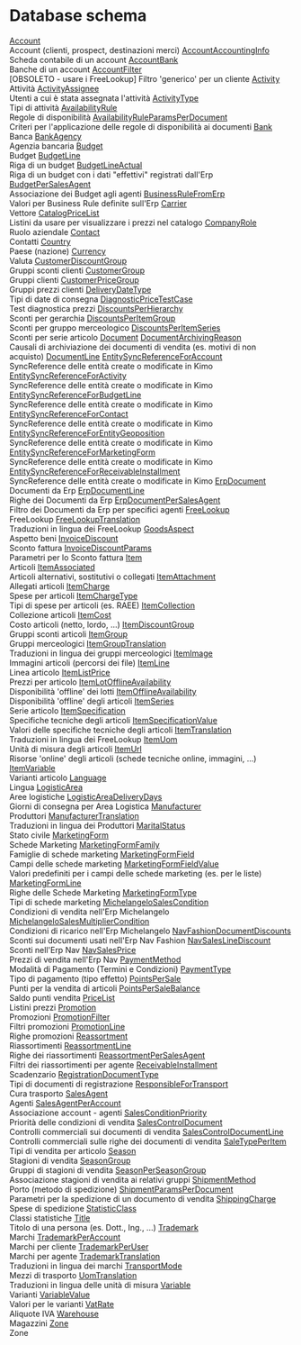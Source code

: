 # Database schema

[Account](./account.md)	 
Account (clienti, prospect, destinazioni merci)
[AccountAccountingInfo](./accountaccountinginfo.md)	 
Scheda contabile di un account
[AccountBank](./accountbank.md)	 
Banche di un account
[AccountFilter](./accountfilter.md)	 
[OBSOLETO - usare i FreeLookup] Filtro 'generico' per un cliente
[Activity](./activity.md)	 
Attività
[ActivityAssignee](./activityassignee.md)	 
Utenti a cui è stata assegnata l'attività
[ActivityType](./activitytype.md)	 
Tipi di attività
[AvailabilityRule](./availabilityrule.md)	 
Regole di disponibilità
[AvailabilityRuleParamsPerDocument](./availabilityruleparamsperdocument.md)	 
Criteri per l'applicazione delle regole di disponibilità ai documenti
[Bank](./bank.md)	 
Banca
[BankAgency](./bankagency.md)	 
Agenzia bancaria
[Budget](./budget.md)	 
Budget
[BudgetLine](./budgetline.md)	 
Riga di un budget
[BudgetLineActual](./budgetlineactual.md)	 
Riga di un budget con i dati "effettivi" registrati dall'Erp
[BudgetPerSalesAgent](./budgetpersalesagent.md)	 
Associazione dei Budget agli agenti
[BusinessRuleFromErp](./businessrulefromerp.md)	 
Valori per Business Rule definite sull'Erp
[Carrier](./carrier.md)	 
Vettore
[CatalogPriceList](./catalogpricelist.md)	 
Listini da usare per visualizzare i prezzi nel catalogo
[CompanyRole](./companyrole.md)	 
Ruolo aziendale
[Contact](./contact.md)	 
Contatti
[Country](./country.md)	 
Paese (nazione)
[Currency](./currency.md)	 
Valuta
[CustomerDiscountGroup](./customerdiscountgroup.md)	 
Gruppi sconti clienti
[CustomerGroup](./customergroup.md)	 
Gruppi clienti
[CustomerPriceGroup](./customerpricegroup.md)	 
Gruppi prezzi clienti
[DeliveryDateType](./deliverydatetype.md)	 
Tipi di date di consegna
[DiagnosticPriceTestCase](./diagnosticpricetestcase.md)	 
Test diagnostica prezzi
[DiscountsPerHierarchy](./discountsperhierarchy.md)	 
Sconti per gerarchia
[DiscountsPerItemGroup](./discountsperitemgroup.md)	 
Sconti per gruppo merceologico
[DiscountsPerItemSeries](./discountsperitemseries.md)	 
Sconti per serie articolo
[Document](./document.md)
[DocumentArchivingReason](./documentarchivingreason.md)	 
Causali di archiviazione dei documenti di vendita (es. motivi di non acquisto)
[DocumentLine](./documentline.md)
[EntitySyncReferenceForAccount](./entitysyncreferenceforaccount.md)	 
SyncReference delle entità create o modificate in Kimo
[EntitySyncReferenceForActivity](./entitysyncreferenceforactivity.md)	 
SyncReference delle entità create o modificate in Kimo
[EntitySyncReferenceForBudgetLine](./entitysyncreferenceforbudgetline.md)	 
SyncReference delle entità create o modificate in Kimo
[EntitySyncReferenceForContact](./entitysyncreferenceforcontact.md)	 
SyncReference delle entità create o modificate in Kimo
[EntitySyncReferenceForEntityGeoposition](./entitysyncreferenceforentitygeoposition.md)	 
SyncReference delle entità create o modificate in Kimo
[EntitySyncReferenceForMarketingForm](./entitysyncreferenceformarketingform.md)	 
SyncReference delle entità create o modificate in Kimo
[EntitySyncReferenceForReceivableInstallment](./entitysyncreferenceforreceivableinstallment.md)	 
SyncReference delle entità create o modificate in Kimo
[ErpDocument](./erpdocument.md)	 
Documenti da Erp
[ErpDocumentLine](./erpdocumentline.md)	 
Righe dei Documenti da Erp
[ErpDocumentPerSalesAgent](./erpdocumentpersalesagent.md)	 
Filtro dei Documenti da Erp per specifici agenti
[FreeLookup](./freelookup.md)	 
FreeLookup
[FreeLookupTranslation](./freelookuptranslation.md)	 
Traduzioni in lingua dei FreeLookup
[GoodsAspect](./goodsaspect.md)	 
Aspetto beni
[InvoiceDiscount](./invoicediscount.md)	 
Sconto fattura
[InvoiceDiscountParams](./invoicediscountparams.md)	 
Parametri per lo Sconto fattura
[Item](./item.md)	 
Articoli
[ItemAssociated](./itemassociated.md)	 
Articoli alternativi, sostitutivi o collegati
[ItemAttachment](./itemattachment.md)	 
Allegati articoli
[ItemCharge](./itemcharge.md)	 
Spese per articoli
[ItemChargeType](./itemchargetype.md)	 
Tipi di spese per articoli (es. RAEE)
[ItemCollection](./itemcollection.md)	 
Collezione articoli
[ItemCost](./itemcost.md)	 
Costo articoli (netto, lordo, ...)
[ItemDiscountGroup](./itemdiscountgroup.md)	 
Gruppi sconti articoli
[ItemGroup](./itemgroup.md)	 
Gruppi merceologici
[ItemGroupTranslation](./itemgrouptranslation.md)	 
Traduzioni in lingua dei gruppi merceologici
[ItemImage](./itemimage.md)	 
Immagini articoli (percorsi dei file)
[ItemLine](./itemline.md)	 
Linea articolo
[ItemListPrice](./itemlistprice.md)	 
Prezzi per articolo
[ItemLotOfflineAvailability](./itemlotofflineavailability.md)	 
Disponibilità 'offline' dei lotti
[ItemOfflineAvailability](./itemofflineavailability.md)	 
Disponibilità 'offline' degli articoli
[ItemSeries](./itemseries.md)	 
Serie articolo
[ItemSpecification](./itemspecification.md)	 
Specifiche tecniche degli articoli
[ItemSpecificationValue](./itemspecificationvalue.md)	 
Valori delle specifiche tecniche degli articoli
[ItemTranslation](./itemtranslation.md)	 
Traduzioni in lingua dei FreeLookup
[ItemUom](./itemuom.md)	 
Unità di misura degli articoli
[ItemUrl](./itemurl.md)	 
Risorse 'online' degli articoli (schede tecniche online, immagini, ...)
[ItemVariable](./itemvariable.md)	 
Varianti articolo
[Language](./language.md)	 
Lingua
[LogisticArea](./logisticarea.md)	 
Aree logistiche
[LogisticAreaDeliveryDays](./logisticareadeliverydays.md)	 
Giorni di consegna per Area Logistica
[Manufacturer](./manufacturer.md)	 
Produttori
[ManufacturerTranslation](./manufacturertranslation.md)	 
Traduzioni in lingua dei Produttori
[MaritalStatus](./maritalstatus.md)	 
Stato civile
[MarketingForm](./marketingform.md)	 
Schede Marketing
[MarketingFormFamily](./marketingformfamily.md)	 
Famiglie di schede marketing
[MarketingFormField](./marketingformfield.md)	 
Campi delle schede marketing
[MarketingFormFieldValue](./marketingformfieldvalue.md)	 
Valori predefiniti per i campi delle schede marketing (es. per le liste)
[MarketingFormLine](./marketingformline.md)	 
Righe delle Schede Marketing
[MarketingFormType](./marketingformtype.md)	 
Tipi di schede marketing
[MichelangeloSalesCondition](./michelangelosalescondition.md)	 
Condizioni di vendita nell'Erp Michelangelo
[MichelangeloSalesMultiplierCondition](./michelangelosalesmultipliercondition.md)	 
Condizioni di ricarico nell'Erp Michelangelo
[NavFashionDocumentDiscounts](./navfashiondocumentdiscounts.md)	 
Sconti sui documenti usati nell'Erp Nav Fashion
[NavSalesLineDiscount](./navsaleslinediscount.md)	 
Sconti nell'Erp Nav
[NavSalesPrice](./navsalesprice.md)	 
Prezzi di vendita nell'Erp Nav
[PaymentMethod](./paymentmethod.md)	 
Modalità di Pagamento (Termini e Condizioni)
[PaymentType](./paymenttype.md)	 
Tipo di pagamento (tipo effetto)
[PointsPerSale](./pointspersale.md)	 
Punti per la vendita di articoli
[PointsPerSaleBalance](./pointspersalebalance.md)	 
Saldo punti vendita
[PriceList](./pricelist.md)	 
Listini prezzi
[Promotion](./promotion.md)	 
Promozioni
[PromotionFilter](./promotionfilter.md)	 
Filtri promozioni
[PromotionLine](./promotionline.md)	 
Righe promozioni
[Reassortment](./reassortment.md)	 
Riassortimenti
[ReassortmentLine](./reassortmentline.md)	 
Righe dei riassortimenti
[ReassortmentPerSalesAgent](./reassortmentpersalesagent.md)	 
Filtri dei riassortimenti per agente
[ReceivableInstallment](./receivableinstallment.md)	 
Scadenzario
[RegistrationDocumentType](./registrationdocumenttype.md)	 
Tipi di documenti di registrazione
[ResponsibleForTransport](./responsiblefortransport.md)	 
Cura trasporto
[SalesAgent](./salesagent.md)	 
Agenti
[SalesAgentPerAccount](./salesagentperaccount.md)	 
Associazione account - agenti
[SalesConditionPriority](./salesconditionpriority.md)	 
Priorità delle condizioni di vendita
[SalesControlDocument](./salescontroldocument.md)	 
Controlli commerciali sui documenti di vendita
[SalesControlDocumentLine](./salescontroldocumentline.md)	 
Controlli commerciali sulle righe dei documenti di vendita
[SaleTypePerItem](./saletypeperitem.md)	 
Tipi di vendita per articolo
[Season](./season.md)	 
Stagioni di vendita
[SeasonGroup](./seasongroup.md)	 
Gruppi di stagioni di vendita
[SeasonPerSeasonGroup](./seasonperseasongroup.md)	 
Associazione stagioni di vendita ai relativi gruppi
[ShipmentMethod](./shipmentmethod.md)	 
Porto (metodo di spedizione)
[ShipmentParamsPerDocument](./shipmentparamsperdocument.md)	 
Parametri per la spedizione di un documento di vendita
[ShippingCharge](./shippingcharge.md)	 
Spese di spedizione
[StatisticClass](./statisticclass.md)	 
Classi statistiche
[Title](./title.md)	 
Titolo di una persona (es. Dott., Ing., ...)
[Trademark](./trademark.md)	 
Marchi
[TrademarkPerAccount](./trademarkperaccount.md)	 
Marchi per cliente
[TrademarkPerUser](./trademarkperuser.md)	 
Marchi per agente
[TrademarkTranslation](./trademarktranslation.md)	 
Traduzioni in lingua dei marchi
[TransportMode](./transportmode.md)	 
Mezzi di trasporto
[UomTranslation](./uomtranslation.md)	 
Traduzioni in lingua delle unità di misura
[Variable](./variable.md)	 
Varianti
[VariableValue](./variablevalue.md)	 
Valori per le varianti
[VatRate](./vatrate.md)	 
Aliquote IVA
[Warehouse](./warehouse.md)	 
Magazzini
[Zone](./zone.md)	 
Zone
